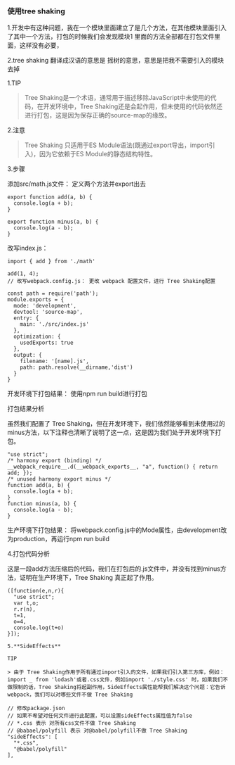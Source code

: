 ### 使用tree shaking

1.开发中有这种问题，我在一个模块里面建立了是几个方法，在其他模块里面引入了其中一个方法，打包的时候我们会发现模块1
里面的方法全部都在打包文件里面，这样没有必要，

2.tree shaking 翻译成汉语的意思是 摇树的意思，意思是把我不需要引入的模块去掉


1.TIP

> Tree Shaking是一个术语，通常用于描述移除JavaScript中未使用的代码，在开发环境中，Tree Shaking还是会起作用，但未使用的代码依然还进行打包，这是因为保存正确的source-map的缘故。

2.注意

> Tree Shaking 只适用于ES Module语法(既通过export导出，import引入)，因为它依赖于ES Module的静态结构特性。

3.步骤

添加src/math.js文件： 定义两个方法并export出去

```
export function add(a, b) {
  console.log(a + b);
}

export function minus(a, b) {
  console.log(a - b);
}
```

改写index.js：

```
import { add } from './math'

add(1, 4);
// 改写webpack.config.js： 更改 webpack 配置文件，进行 Tree Shaking配置

const path = require('path');
module.exports = {
  mode: 'development',
  devtool: 'source-map',
  entry: {
    main: './src/index.js'
  },
  optimization: {
    usedExports: true
  },
  output: {
    filename: '[name].js',
    path: path.resolve(__dirname,'dist')
  }
}
```
开发环境下打包结果： 使用npm run build进行打包

打包结果分析

虽然我们配置了 Tree Shaking，但在开发环境下，我们依然能够看到未使用过的minus方法，以下注释也清晰了说明了这一点，这是因为我们处于开发环境下打包。

```
"use strict";
/* harmony export (binding) */ 
__webpack_require__.d(__webpack_exports__, "a", function() { return add; });
/* unused harmony export minus */
function add(a, b) {
  console.log(a + b);
}
function minus(a, b) {
  console.log(a - b);
}
```
生产环境下打包结果： 将webpack.config.js中的Mode属性，由development改为production，再运行npm run build

4.打包代码分析

这是一段add方法压缩后的代码，我们在打包后的.js文件中，并没有找到minus方法，证明在生产环境下，Tree Shaking 真正起了作用。

```
([function(e,n,r){
  "use strict";
  var t,o;
  r.r(n),
  t=1,
  o=4,
  console.log(t+o)
}]);

5.**SideEffects**

TIP

> 由于 Tree Shaking作用于所有通过import引入的文件，如果我们引入第三方库，例如：import _ from 'lodash'或者.css文件，例如import './style.css' 时，如果我们不 做限制的话，Tree Shaking将起副作用，SideEffects属性能帮我们解决这个问题：它告诉webpack，我们可以对哪些文件不做 Tree Shaking

// 修改package.json
// 如果不希望对任何文件进行此配置，可以设置sideEffects属性值为false
// *.css 表示 对所有css文件不做 Tree Shaking
// @babael/polyfill 表示 对@babel/polyfill不做 Tree Shaking
"sideEffects": [
  "*.css",
  "@babel/polyfill"
],